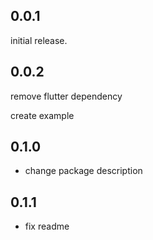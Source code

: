 ## 0.0.1

initial release.

## 0.0.2

remove flutter dependency

create example

## 0.1.0

- change package description

## 0.1.1

- fix readme